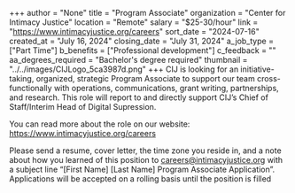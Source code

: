 +++
author = "None"
title = "Program Associate"
organization = "Center for Intimacy Justice"
location = "Remote"
salary = "$25-30/hour"
link = "https://www.intimacyjustice.org/careers"
sort_date = "2024-07-16"
created_at = "July 16, 2024"
closing_date = "July 31, 2024"
a_job_type = ["Part Time"]
b_benefits = ["Professional development"]
c_feedback = ""
aa_degrees_required = "Bachelor's degree required"
thumbnail = "../../images/CIJLogo_5ca3987d.png"
+++
CIJ is looking for an initiative-taking, organized, strategic Program Associate to support our team cross-functionally with operations, communications, grant writing, partnerships, and research. This role will report to and directly support CIJ’s Chief of Staff/Interim Head of Digital Supression.

You can read more about the role on our website: https://www.intimacyjustice.org/careers

Please send a resume, cover letter, the time zone you reside in, and a note about how you learned of this position to careers@intimacyjustice.org with a subject line “[First Name] [Last Name] Program Associate Application”. Applications will be accepted on a rolling basis until the position is filled